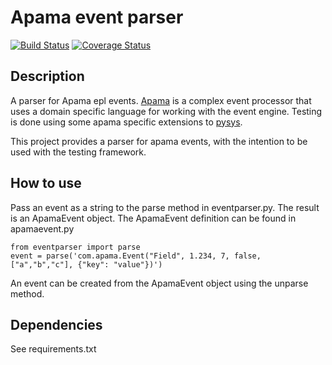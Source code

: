 # Apama event parser
[![Build Status](https://travis-ci.org/kadmia/apamaeventparser.svg?branch=master)](https://travis-ci.org/kadmia/apamaeventparser)
[![Coverage Status](https://coveralls.io/repos/github/kadmia/apamaeventparser/badge.svg?branch=master)](https://coveralls.io/github/kadmia/apamaeventparser?branch=master)
## Description

A parser for Apama epl events. 
[Apama](http://www.softwareag.com/corporate/products/apama_webmethods/analytics/overview/default.asp) 
is a complex event processor that uses a domain specific language for working with the event engine.
Testing is done using some apama specific extensions to [pysys](https://sourceforge.net/projects/pysys/).

This project provides a parser for apama events, with the intention to be used with the testing framework.

## How to use

Pass an event as a string to the parse method in eventparser.py. The result is an ApamaEvent
object. The ApamaEvent definition can be found in apamaevent.py

```
from eventparser import parse
event = parse('com.apama.Event("Field", 1.234, 7, false, ["a","b","c"], {"key": "value"})')
```

An event can be created from the ApamaEvent object using the unparse method.

## Dependencies
See requirements.txt
